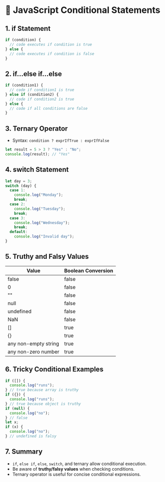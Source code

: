 # 📝 JavaScript Conditional Statements

## 1. if Statement

```javascript
if (condition) {
  // code executes if condition is true
} else {
  // code executes if condition is false
}
```

## 2. if...else if...else

```javascript
if (condition1) {
  // code if condition1 is true
} else if (condition2) {
  // code if condition2 is true
} else {
  // code if all conditions are false
}
```

## 3. Ternary Operator

- Syntax: `condition ? exprIfTrue : exprIfFalse`

```javascript
let result = 5 > 3 ? "Yes" : "No";
console.log(result); // "Yes"
```

## 4. switch Statement

```javascript
let day = 3;
switch (day) {
  case 1:
    console.log("Monday");
    break;
  case 2:
    console.log("Tuesday");
    break;
  case 3:
    console.log("Wednesday");
    break;
  default:
    console.log("Invalid day");
}
```

## 5. Truthy and Falsy Values

| Value                | Boolean Conversion |
| -------------------- | ------------------ |
| false                | false              |
| 0                    | false              |
| ""                   | false              |
| null                 | false              |
| undefined            | false              |
| NaN                  | false              |
| []                   | true               |
| {}                   | true               |
| any non-empty string | true               |
| any non-zero number  | true               |

## 6. Tricky Conditional Examples

```javascript
if ([]) {
  console.log("runs");
} // true because array is truthy
if ({}) {
  console.log("runs");
} // true because object is truthy
if (null) {
  console.log("no");
} // false
let x;
if (x) {
  console.log("no");
} // undefined is falsy
```

## 7. Summary

- `if`, `else if`, `else`, `switch`, and ternary allow conditional execution.
- Be aware of **truthy/falsy values** when checking conditions.
- Ternary operator is useful for concise conditional expressions.
